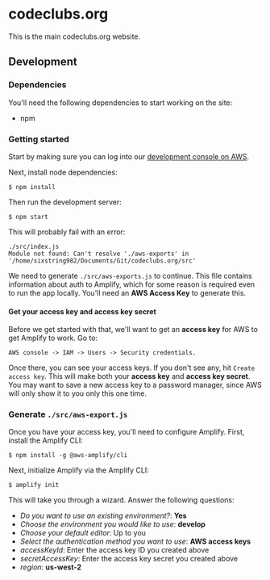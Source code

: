# codeclubs.org

This is the main codeclubs.org website.

## Development

### Dependencies

You'll need the following dependencies to start working on the site:

- npm

### Getting started

Start by making sure you can log into our [development console on AWS](https://codeclubs.signin.aws.amazon.com/console).

Next, install node dependencies:

```shell
$ npm install
```

Then run the development server:

```shell
$ npm start
```

This will probably fail with an error:

```
./src/index.js
Module not found: Can't resolve './aws-exports' in '/home/sixstring982/Documents/Git/codeclubs.org/src'
```

We need to generate `./src/aws-exports.js` to continue. This file contains
information about auth to Amplify, which for some reason is required even to run
the app locally. You'll need an **AWS Access Key** to generate this.

#### Get your **access key** and **access key secret**

Before we get started with that, we'll want to get an **access key** for AWS to
get Amplify to work. Go to:

```
AWS console -> IAM -> Users -> Security credentials.
```

Once there, you can see your access keys. If you don't see any, hit `Create access key`. This will make both your **access key** and **access key secret**.
You may want to save a new access key to a password manager, since AWS will only
show it to you only this one time.

### Generate `./src/aws-export.js`

Once you have your access key, you'll need to configure Amplify. First, install
the Amplify CLI:

```shell
$ npm install -g @aws-amplify/cli
```

Next, initialize Amplify via the Amplify CLI:

```shell
$ amplify init
```

This will take you through a wizard. Answer the following questions:

- _Do you want to use an existing environment?_: **Yes**
- _Choose the environment you would like to use_: **develop**
- _Choose your default editor_: Up to you
- _Select the authentication method you want to use_: **AWS access keys**
- _accessKeyId_: Enter the access key ID you created above
- _secretAccessKey_: Enter the access key secret you created above
- _region_: **us-west-2**
